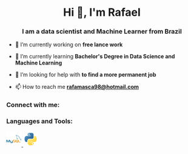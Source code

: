 <h1 align="center">Hi 👋, I'm Rafael</h1>
<h3 align="center">I am a data scientist and Machine Learner from Brazil</h3>

- 🔭 I’m currently working on **free lance work**

- 🌱 I’m currently learning **Bachelor's Degree in Data Science and Machine Learning**

- 🤝 I’m looking for help with **to find a more permanent job**

- 📫 How to reach me **rafamasca98@hotmail.com**

<h3 align="left">Connect with me:</h3>
<p align="left">
</p>

<h3 align="left">Languages and Tools:</h3>
<p align="left"> <a href="https://www.mysql.com/" target="_blank" rel="noreferrer"> <img src="https://raw.githubusercontent.com/devicons/devicon/master/icons/mysql/mysql-original-wordmark.svg" alt="mysql" width="40" height="40"/> </a> <a href="https://www.python.org" target="_blank" rel="noreferrer"> <img src="https://raw.githubusercontent.com/devicons/devicon/master/icons/python/python-original.svg" alt="python" width="40" height="40"/> </a> </p>


<!---
Rafafelbrown/Rafafelbrown is a ✨ special ✨ repository because its `README.md` (this file) appears on your GitHub profile.
You can click the Preview link to take a look at your changes.
--->
